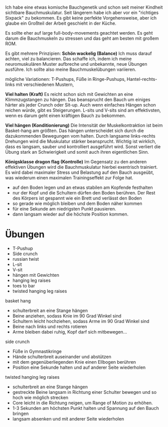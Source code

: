 Ich habe eine etwas komische Bauchgenetik und schon seit meiner Kindheit sichtbare Bauchmuskulatur. Seit längerem habe ich aber vor ein "richtiges Sixpack" zu bekommen. Es gibt keine perfekte Vorgehensweise, aber ich glaube ein Großteil der Arbeit geschieht in der Küche. 

Es sollte eher auf large full-body-movements geachtet werden. Es geht darum die Bauchmuskeln zu stressen und das geht am besten mit großem ROM.

Es gibt mehrere Prinzipien:
**Schön wackelig (Balance)**
Ich muss darauf achten, viel zu balancieren. Das schaffe ich, indem ich meine neuromuskulären Muster aufbreche und unbekannte, neue Übungen ausführe. Ich sollte also meine Bauchmuskelübungen variieren. 

mögliche Variationen: T-Pushups, Füße in Ringe-Pushups, Hantel-rechts-links mit verschiedenen Mustern, 

**Viel halten (Kraft)**
Es reicht schon sich mit Gewichten an eine Klimmzugstangen zu hängen. Das beansprucht den Bauch um einiges härter als jeder Crunch oder Sit-up. 
Auch wenn einfaches Hängen schon reichen würde, gibt es Steigerungen. L-sits und V-sits sind am effektivsten, wenn es darum geht einen kräftigen Bauch zu bekommen. 

**Viel hängen (Konditionierung)**
Die Intensität der Muskelkontraktion ist beim Basket-hang am größten. Das hängen unterscheidet sich durch die dazukommenden Bewegungen vom halten. Durch langsame links-rechts Drehungen wird die Muskulatur stärker beansprucht. Wichtig ist wirklich, dass es langsam, sauber und kontrolliert ausgeführt wird. Sonst verliert die Übung stark an Schwierigkeit und somit auch ihren eigentlichen Sinn. 

**Königsklasse dragon flag (Kontrolle)** 
Im Gegensatz zu den anderen effektiven Übungen wird die Bauchmuskulatur hierbei exentrisch trainiert. Es wird dabei maximaler Stress und Belastung auf den Bauch ausgeübt, was wiederum einen maximalen Trainingseffekt zur Folge hat. 

- auf den Boden legen und an etwas stabilen am Kopfende festhalten
- nur der Kopf und die Schultern dürfen den Boden berühren. Der Rest des Körpers ist gespannt wie ein Brett und verlässt den Boden
- so gerade wie möglich bleiben und dem Boden näher kommen
- für eine Sekunde am niedrigsten Punkt pausieren. 
- dann langsam wieder auf die höchste Position kommen. 

# Übungen 
- T-Pushup
- Side crunch
- russian twist
- L-sit
- V-sit
- hängen mit Gewichten
- hanging leg raises
- toes to bar
- twisted hanging leg raises

basket hang
- schulterbreit an eine Stange hängen
- Beine anziehen, sodass Knie im 90 Grad Winkel sind
- Schultern leicht hochziehen, sodass Arme im 90 Grad Winkel sind
- Beine nach links und rechts rotieren
- Arme bleiben dabei ruhig, Kopf darf sich mitbewegen...

side crunch
- Füße in Gymnastikringe
- Hände schulterbreit auseinander und abstützen
- mit dem gegenüberliegenden Knie einen Ellbogen berühren 
- Position eine Sekunde halten und auf anderer Seite wiederholen

twisted hanging leg raises
- schulterbreit an eine Stange hängen
- gestreckte Beine langsam in Richtung einer Schulter bewegen und so hoch wie möglich strecken
- Core leicht in die Richtung neigen, um Range of Motion zu erhöhen. 
- 1-3 Sekunden am höchsten Punkt halten und Spannung auf den Bauch bringen
- langsam absenken und mit anderer Seite wiederholen















